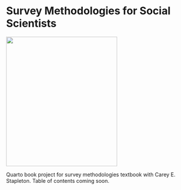 # Survey Methodologies for Social Scientists

<img src="https://github.com/steflangehennig/surveys-textbook/assets/12505447/fbae6f1c-ae4a-441b-b12a-6dc39a924863" width="300" height="350"> 


Quarto book project for survey methodologies textbook with Carey E. Stapleton. Table of contents coming soon.

